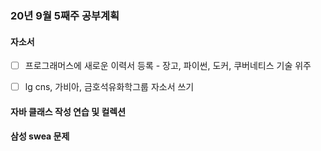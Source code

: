 ### 20년 9월 5째주 공부계획



#### 자소서

- [ ] 프로그래머스에 새로운 이력서 등록 - 장고, 파이썬, 도커, 쿠버네티스 기술 위주
- [ ] lg cns, 가비아, 금호석유화학그룹 자소서 쓰기



#### 자바 클래스 작성 연습 및 컬렉션



#### 삼성 swea 문제







